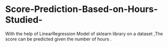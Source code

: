 # Score-Prediction-Based-on-Hours-Studied-
With the help of LinearRegression Model of sklearn library on a dataset ,The score can be predicted given the number of hours .
